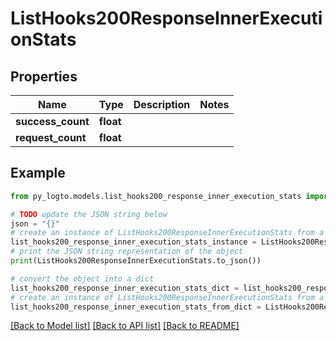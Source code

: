 # ListHooks200ResponseInnerExecutionStats


## Properties

Name | Type | Description | Notes
------------ | ------------- | ------------- | -------------
**success_count** | **float** |  | 
**request_count** | **float** |  | 

## Example

```python
from py_logto.models.list_hooks200_response_inner_execution_stats import ListHooks200ResponseInnerExecutionStats

# TODO update the JSON string below
json = "{}"
# create an instance of ListHooks200ResponseInnerExecutionStats from a JSON string
list_hooks200_response_inner_execution_stats_instance = ListHooks200ResponseInnerExecutionStats.from_json(json)
# print the JSON string representation of the object
print(ListHooks200ResponseInnerExecutionStats.to_json())

# convert the object into a dict
list_hooks200_response_inner_execution_stats_dict = list_hooks200_response_inner_execution_stats_instance.to_dict()
# create an instance of ListHooks200ResponseInnerExecutionStats from a dict
list_hooks200_response_inner_execution_stats_from_dict = ListHooks200ResponseInnerExecutionStats.from_dict(list_hooks200_response_inner_execution_stats_dict)
```
[[Back to Model list]](../README.md#documentation-for-models) [[Back to API list]](../README.md#documentation-for-api-endpoints) [[Back to README]](../README.md)


